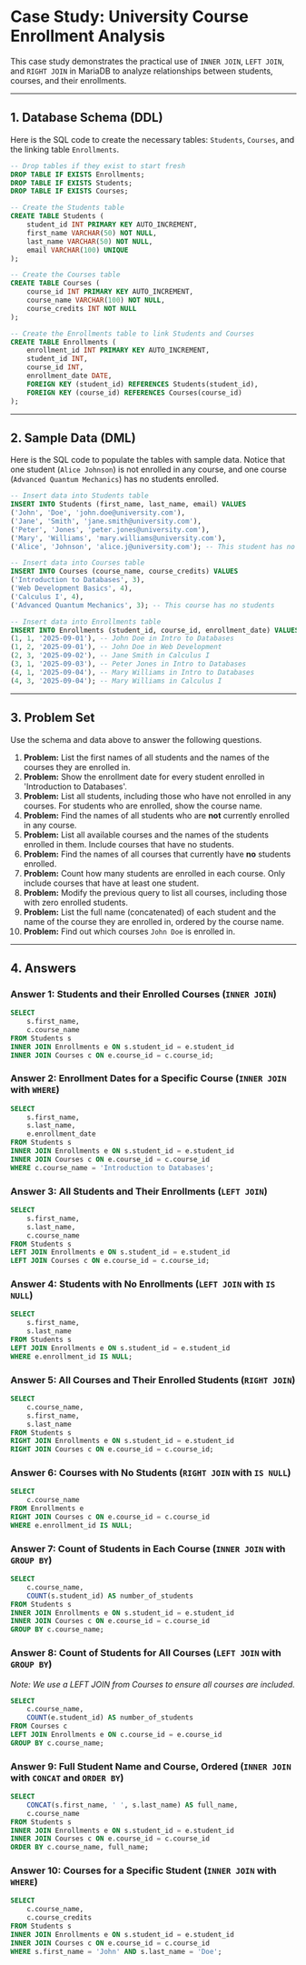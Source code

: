 
# Case Study: University Course Enrollment Analysis

This case study demonstrates the practical use of `INNER JOIN`, `LEFT JOIN`, and `RIGHT JOIN` in MariaDB to analyze relationships between students, courses, and their enrollments.

---

## 1. Database Schema (DDL)

Here is the SQL code to create the necessary tables: `Students`, `Courses`, and the linking table `Enrollments`.

```sql
-- Drop tables if they exist to start fresh
DROP TABLE IF EXISTS Enrollments;
DROP TABLE IF EXISTS Students;
DROP TABLE IF EXISTS Courses;

-- Create the Students table
CREATE TABLE Students (
    student_id INT PRIMARY KEY AUTO_INCREMENT,
    first_name VARCHAR(50) NOT NULL,
    last_name VARCHAR(50) NOT NULL,
    email VARCHAR(100) UNIQUE
);

-- Create the Courses table
CREATE TABLE Courses (
    course_id INT PRIMARY KEY AUTO_INCREMENT,
    course_name VARCHAR(100) NOT NULL,
    course_credits INT NOT NULL
);

-- Create the Enrollments table to link Students and Courses
CREATE TABLE Enrollments (
    enrollment_id INT PRIMARY KEY AUTO_INCREMENT,
    student_id INT,
    course_id INT,
    enrollment_date DATE,
    FOREIGN KEY (student_id) REFERENCES Students(student_id),
    FOREIGN KEY (course_id) REFERENCES Courses(course_id)
);
```

---

## 2. Sample Data (DML)

Here is the SQL code to populate the tables with sample data. Notice that one student (`Alice Johnson`) is not enrolled in any course, and one course (`Advanced Quantum Mechanics`) has no students enrolled.

```sql
-- Insert data into Students table
INSERT INTO Students (first_name, last_name, email) VALUES
('John', 'Doe', 'john.doe@university.com'),
('Jane', 'Smith', 'jane.smith@university.com'),
('Peter', 'Jones', 'peter.jones@university.com'),
('Mary', 'Williams', 'mary.williams@university.com'),
('Alice', 'Johnson', 'alice.j@university.com'); -- This student has no enrollments

-- Insert data into Courses table
INSERT INTO Courses (course_name, course_credits) VALUES
('Introduction to Databases', 3),
('Web Development Basics', 4),
('Calculus I', 4),
('Advanced Quantum Mechanics', 3); -- This course has no students

-- Insert data into Enrollments table
INSERT INTO Enrollments (student_id, course_id, enrollment_date) VALUES
(1, 1, '2025-09-01'), -- John Doe in Intro to Databases
(1, 2, '2025-09-01'), -- John Doe in Web Development
(2, 3, '2025-09-02'), -- Jane Smith in Calculus I
(3, 1, '2025-09-03'), -- Peter Jones in Intro to Databases
(4, 1, '2025-09-04'), -- Mary Williams in Intro to Databases
(4, 3, '2025-09-04'); -- Mary Williams in Calculus I
```

---

## 3. Problem Set

Use the schema and data above to answer the following questions.

1.  **Problem:** List the first names of all students and the names of the courses they are enrolled in.
2.  **Problem:** Show the enrollment date for every student enrolled in 'Introduction to Databases'.
3.  **Problem:** List all students, including those who have not enrolled in any courses. For students who are enrolled, show the course name.
4.  **Problem:** Find the names of all students who are **not** currently enrolled in any course.
5.  **Problem:** List all available courses and the names of the students enrolled in them. Include courses that have no students.
6.  **Problem:** Find the names of all courses that currently have **no** students enrolled.
7.  **Problem:** Count how many students are enrolled in each course. Only include courses that have at least one student.
8.  **Problem:** Modify the previous query to list all courses, including those with zero enrolled students.
9.  **Problem:** List the full name (concatenated) of each student and the name of the course they are enrolled in, ordered by the course name.
10. **Problem:** Find out which courses `John Doe` is enrolled in.

---

## 4. Answers

### Answer 1: Students and their Enrolled Courses (`INNER JOIN`)

```sql
SELECT 
    s.first_name, 
    c.course_name
FROM Students s
INNER JOIN Enrollments e ON s.student_id = e.student_id
INNER JOIN Courses c ON e.course_id = c.course_id;
```

### Answer 2: Enrollment Dates for a Specific Course (`INNER JOIN` with `WHERE`)

```sql
SELECT 
    s.first_name, 
    s.last_name, 
    e.enrollment_date
FROM Students s
INNER JOIN Enrollments e ON s.student_id = e.student_id
INNER JOIN Courses c ON e.course_id = c.course_id
WHERE c.course_name = 'Introduction to Databases';
```

### Answer 3: All Students and Their Enrollments (`LEFT JOIN`)

```sql
SELECT 
    s.first_name, 
    s.last_name, 
    c.course_name
FROM Students s
LEFT JOIN Enrollments e ON s.student_id = e.student_id
LEFT JOIN Courses c ON e.course_id = c.course_id;
```

### Answer 4: Students with No Enrollments (`LEFT JOIN` with `IS NULL`)

```sql
SELECT 
    s.first_name, 
    s.last_name
FROM Students s
LEFT JOIN Enrollments e ON s.student_id = e.student_id
WHERE e.enrollment_id IS NULL;
```

### Answer 5: All Courses and Their Enrolled Students (`RIGHT JOIN`)

```sql
SELECT 
    c.course_name, 
    s.first_name, 
    s.last_name
FROM Students s
RIGHT JOIN Enrollments e ON s.student_id = e.student_id
RIGHT JOIN Courses c ON e.course_id = c.course_id;
```

### Answer 6: Courses with No Students (`RIGHT JOIN` with `IS NULL`)

```sql
SELECT 
    c.course_name
FROM Enrollments e
RIGHT JOIN Courses c ON e.course_id = c.course_id
WHERE e.enrollment_id IS NULL;
```

### Answer 7: Count of Students in Each Course (`INNER JOIN` with `GROUP BY`)

```sql
SELECT 
    c.course_name, 
    COUNT(s.student_id) AS number_of_students
FROM Students s
INNER JOIN Enrollments e ON s.student_id = e.student_id
INNER JOIN Courses c ON e.course_id = c.course_id
GROUP BY c.course_name;
```

### Answer 8: Count of Students for All Courses (`LEFT JOIN` with `GROUP BY`)

*Note: We use a LEFT JOIN from Courses to ensure all courses are included.*
```sql
SELECT 
    c.course_name, 
    COUNT(e.student_id) AS number_of_students
FROM Courses c
LEFT JOIN Enrollments e ON c.course_id = e.course_id
GROUP BY c.course_name;
```

### Answer 9: Full Student Name and Course, Ordered (`INNER JOIN` with `CONCAT` and `ORDER BY`)

```sql
SELECT 
    CONCAT(s.first_name, ' ', s.last_name) AS full_name,
    c.course_name
FROM Students s
INNER JOIN Enrollments e ON s.student_id = e.student_id
INNER JOIN Courses c ON e.course_id = c.course_id
ORDER BY c.course_name, full_name;
```

### Answer 10: Courses for a Specific Student (`INNER JOIN` with `WHERE`)

```sql
SELECT 
    c.course_name, 
    c.course_credits
FROM Students s
INNER JOIN Enrollments e ON s.student_id = e.student_id
INNER JOIN Courses c ON e.course_id = c.course_id
WHERE s.first_name = 'John' AND s.last_name = 'Doe';
```

